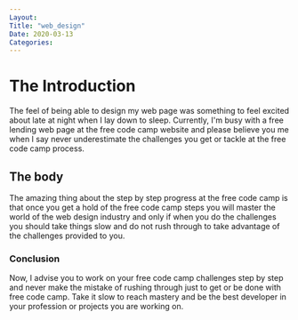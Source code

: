 ```yaml
---
Layout:
Title: "web_design"
Date: 2020-03-13
Categories:
---
```

# The Introduction

The feel of being able to design my web page was something to feel excited about late at night when I lay down to sleep. Currently, I'm busy with a free lending web page at the free code camp website and please believe you me when I say never underestimate the challenges you get or tackle at the free code camp process.
## The body

The amazing thing about the step by step progress at the free code camp is that once you get a hold of the free code camp steps you will master the world of the web design industry and only if when you do the challenges you should take things slow and do not rush through to take advantage of the challenges provided to you.
### Conclusion

Now, I advise you to work on your free code camp challenges step by step and never make the mistake of rushing through just to get or be done with free code camp. Take it slow to reach mastery and be the best developer in your profession or projects you are working on. 